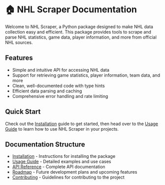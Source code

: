 # 🏠 NHL Scraper Documentation

Welcome to NHL Scraper, a Python package designed to make NHL data collection easy and efficient. This package provides tools to scrape and parse NHL statistics, game data, player information, and more from official NHL sources.

## Features

- Simple and intuitive API for accessing NHL data
- Support for retrieving game statistics, player information, team data, and more
- Clean, well-documented code with type hints
- Efficient data parsing and caching
- Comprehensive error handling and rate limiting

## Quick Start

Check out the [Installation](installation.md) guide to get started, then head over to the [Usage Guide](usage.md) to learn how to use NHL Scraper in your projects.

## Documentation Structure

- [Installation](installation.md) - Instructions for installing the package
- [Usage Guide](usage.md) - Detailed examples and use cases
- [API Reference](reference/) - Complete API documentation
- [Roadmap](roadmap.md) - Future development plans and upcoming features
- [Contributing](contributing.md) - Guidelines for contributing to the project
